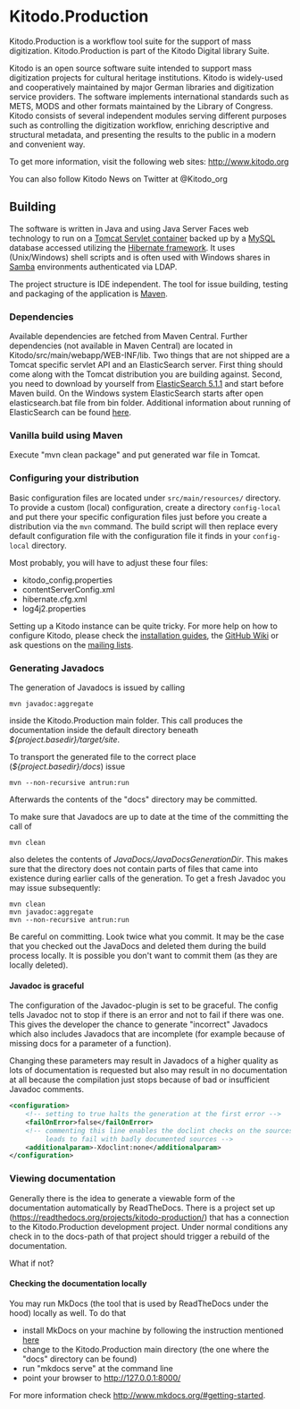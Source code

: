 Kitodo.Production
=================

Kitodo.Production is a workflow tool suite for the support of mass digitization. Kitodo.Production is part of the Kitodo Digital library Suite.

Kitodo is an open source software suite intended to support mass digitization projects for cultural heritage institutions. Kitodo is widely-used and cooperatively maintained by major German libraries and digitization service providers. The software implements international standards such as METS, MODS and other formats maintained by the Library of Congress. Kitodo consists of several independent modules serving different purposes such as controlling the digitization workflow, enriching descriptive and structural metadata, and presenting the results to the public in a modern and convenient way.

To get more information, visit the following web sites:
http://www.kitodo.org

You can also follow Kitodo News on Twitter at @Kitodo\_org


Building
--------

The software is written in Java and using Java Server Faces web technology to run on a [Tomcat Servlet container](http://tomcat.apache.org/) backed up by a [MySQL](http://www.mysql.com) database accessed utilizing the [Hibernate framework](http://www.hibernate.org). It uses (Unix/Windows) shell scripts and is often used with Windows shares in [Samba](http://www.samba.org/) environments authenticated via LDAP.

The project structure is IDE independent. The tool for issue building, testing
and packaging of the application is [Maven](https://maven.apache.org/).

### Dependencies

Available dependencies are fetched from Maven Central. Further dependencies (not available in Maven Central) are located in Kitodo/src/main/webapp/WEB-INF/lib.
Two things that are not shipped are a Tomcat specific servlet API and an ElasticSearch server. First thing should come along with the Tomcat distribution you are building against. Second, you need to download by yourself from [ElasticSearch 5.1.1](https://www.elastic.co/downloads/past-releases/elasticsearch-5-1-1) and start before Maven build. On the Windows system ElasticSearch starts after open elasticsearch.bat file from bin folder. Additional information about running of ElasticSearch can be found [here](https://www.elastic.co/downloads/elasticsearch).

### Vanilla build using Maven

Execute "mvn clean package" and put generated war file in Tomcat.

### Configuring your distribution

Basic configuration files are located under `src/main/resources/` directory. To provide a custom (local) configuration, create a directory `config-local` and put there your specific configuration files just before you create a distribution via the `mvn` command. The build script will then replace every default configuration file with the configuration file it finds in your `config-local` directory.

Most probably, you will have to adjust these four files:
* kitodo_config.properties
* contentServerConfig.xml
* hibernate.cfg.xml
* log4j2.properties

Setting up a Kitodo instance can be quite tricky. For more help on how to configure Kitodo, please check the [installation guides](https://github.com/kitodo/kitodo-production/wiki/Installationsanleitung), the [GitHub Wiki](https://github.com/kitodo/kitodo-production/wiki) or ask questions on the [mailing lists](https://github.com/kitodo/kitodo-production/wiki#Mailingliste).

### Generating Javadocs

The generation of Javadocs is issued by calling 
``` 
mvn javadoc:aggregate
```
inside the Kitodo.Production main folder. This call produces the documentation inside the default directory beneath *${project.basedir}/target/site*. 

To transport the generated file to the correct place (*${project.basedir}/docs*) issue
```
mvn --non-recursive antrun:run
```

Afterwards the contents of the "docs" directory may be committed.

To make sure that Javadocs are up to date at the time of the committing the call of
```
mvn clean
```
also deletes the contents of _JavaDocs/JavaDocsGenerationDir_. This makes sure that the directory does not contain parts of files 
that came into existence during earlier calls of the generation. To get a fresh Javadoc you may issue subsequently:

```
mvn clean
mvn javadoc:aggregate 
mvn --non-recursive antrun:run
```
Be careful on committing. Look twice what you commit. It may be the case that you checked out the JavaDocs and deleted them
during the build process locally. It is possible you don't want to commit them (as they are locally deleted).

#### Javadoc is graceful
The configuration of the Javadoc-plugin is set to be graceful. The config tells Javadoc not to stop if there is an error and not
to fail if there was one. This gives the developer the chance to generate "incorrect" Javadocs which also includes
Javadocs that are incomplete (for example because of missing docs for a parameter of a function). 

Changing these parameters may result in Javadocs of a higher quality as lots of documentation is requested but also may
result in no documentation at all because the compilation just stops because of bad or insufficient Javadoc comments.

```xml
<configuration>
	<!-- setting to true halts the generation at the first error -->
	<failOnError>false</failOnError>
	<!-- commenting this line enables the doclint checks on the sources - this 
	     leads to fail with badly documented sources -->
	<additionalparam>-Xdoclint:none</additionalparam>
</configuration>
```

### Viewing documentation
Generally there is the idea to generate a viewable form of the documentation automatically by ReadTheDocs. There is a project set 
up (https://readthedocs.org/projects/kitodo-production/) that has a connection to the Kitodo.Production development project.
Under normal conditions any check in to the docs-path of that project should trigger a rebuild of the documentation.

What if not?  

#### Checking the documentation locally
You may run MkDocs (the tool that is used by ReadTheDocs under the hood) locally as well. To do that 

* install MkDocs on your machine by following the instruction mentioned [here](http://www.mkdocs.org/#installation)
* change to the Kitodo.Production main directory (the one where the "docs" directory can be found)
* run  "mkdocs serve" at the command line 
* point your browser to http://127.0.0.1:8000/

For more information check http://www.mkdocs.org/#getting-started.
 
